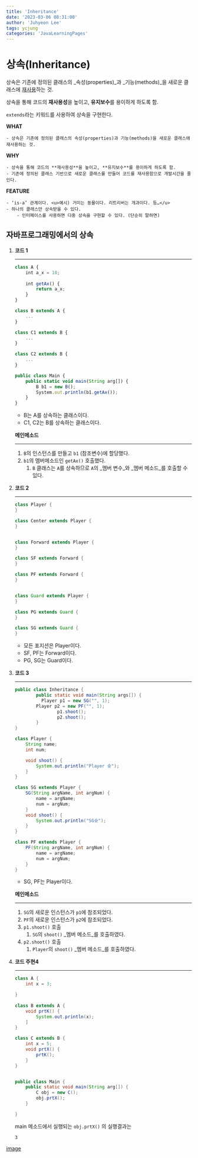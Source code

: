 ```yaml
---
title: 'Inheritance'
date: '2023-03-06 08:31:00'
author: 'Juhyeon Lee'
tags: ycjung
categories: 'JavaLearningPages'
---
```


# 상속(Inheritance)


상속은 기존에 정의된 클래스의 _속성(properties)_과 _기능(methods)_을 새로운 클래스에 <u>재사용</u>하는 것.


상속을 통해 코드의 **재사용성**을 높이고, **유지보수**를 용이하게 하도록 함.


`extends`라는 키워드를 사용하여 상속을 구현한다.


**WHAT**

	- 상속은 기존에 정의된 클래스의 속성(properties)과 기능(methods)을 새로운 클래스에 재사용하는 것.

**WHY**

	- 상속을 통해 코드의 **재사용성**을 높이고, **유지보수**를 용이하게 하도록 함.
	- 기존에 정의된 클래스 기반으로 새로운 클래스를 만들어 코드를 재사용함으로 개발시간을 줄인다.

**FEATURE**

	- ‘is-a’ 관계이다. <u>예시) 거미는 동물이다. 리트리버는 개과이다. 등…</u>
	- 하나의 클래스만 상속받을 수 있다.
		- 인터페이스를 사용하면 다중 상속을 구현할 수 있다. (단순히 말하면)

## 자바프로그래밍에서의 상속

1. **코드 1**

	---


	```javascript
	class A {
		int a_x = 10;
		
		int getAx() {
			return a_x;
		}
	}
	
	class B extends A {
		...
	}
	
	class C1 extends B {
		...
	}
	
	class C2 extends B {
		...
	}
	
	public class Main {
		public static void main(String arg[]) {
			B b1 = new B();
			System.out.println(b1.getAx());
		}
	}
	```

	- B는 A를 상속하는 클래스이다.
	- C1, C2는 B를 상속하는 클래스이다.

	**메인메소드**


	---

	1. `B`의 인스턴스를 만들고 `b1` (참조변수)에 할당했다.
	2. `b1`의 멤버메소드인 `getAx()` 호출했다.
		1. `B` 클래스는 `A`를 상속하므로 `A`의 _멤버 변수_와 _멤버 메소드_를 호출할 수 있다.
1. **코드 2**

	---


	```java
	class Player {
	}
	
	class Center extends Player {
	}
	
	
	class Forward extends Player {
	}
	
	class SF extends Forward {
	}
	
	class PF extends Forward {
	}
	
	
	class Guard extends Player {
	}
	
	class PG extends Guard {
	}
	
	class SG extends Guard {
	}
	```

	- 모든 포지션은 Player이다.
	- SF, PF는 Forward이다.
	- PG, SG는 Guard이다.
1. **코드 3**

	---


	```java
	public class Inheritance {
			public static void main(String args[]) {
		      Player p1 = new SG("", 1);
	        Player p2 = new PF("", 1);
					p1.shoot();
					p2.shoot();
			}
	}
	
	class Player {
	    String name;
	    int num;
	
	    void shoot() {
	        System.out.println("Player 슛");
	    }
	}
	
	class SG extends Player {
	    SG(String argName, int argNum) {
	        name = argName;
	        num = argNum;
	    }
	    void shoot() {
	        System.out.println("SG슛");
	    }
	}
	
	class PF extends Player {
	    PF(String argName, int argNum) {
	        name = argName;
	        num = argNum;
	    }
	}
	```

	- SG, PF는 Player이다.

	**메인메소드**


	---

	1. `SG`의 새로운 인스턴스가 `p1`에 참조되었다.
	2. `PF`의 새로운 인스턴스가 `p2`에 참조되었다.
	3. `p1.shoot()` 호출
		1. `SG`의 `shoot()` _멤버 메소드_를 호출하였다.
	4. `p2.shoot()` 호출
		1. `Player`의 `shoot()` _멤버 메소드_를 호출하였다.
1. **코드 주현4**

	---


	```java
	class A {
		int x = 3;
	
	}
		
	class B extends A {
		void prtK() {
			System.out.println(x);
		]
	}
	
	class C extends B {
		int x = 5;
		void prtX() {
			prtK();
		}
	}
	
	
	public class Main {
		public static void main(String arg[]) {
			C obj = new C();
			obj.prtX();
		}
	
	}
	```


	main 메소드에서 실행되는 `obj.prtX()` 의 실행결과는


	`3`


[image](https://s3.us-west-2.amazonaws.com/secure.notion-static.com/843a3e28-0b41-4069-8179-99966a9abb82/Polymorphism.pdf?X-Amz-Algorithm=AWS4-HMAC-SHA256&X-Amz-Content-Sha256=UNSIGNED-PAYLOAD&X-Amz-Credential=AKIAT73L2G45EIPT3X45%2F20230317%2Fus-west-2%2Fs3%2Faws4_request&X-Amz-Date=20230317T085113Z&X-Amz-Expires=3600&X-Amz-Signature=db138fbf3557320b0b35dbc34fefd52eecf13e9dab949872f898a2a6bb064e1d&X-Amz-SignedHeaders=host&x-id=GetObject)

